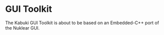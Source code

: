 # GUI Toolkit

The Kabuki GUI Toolkit is about to be based on an Embedded-C++ port of the Nuklear GUI.
